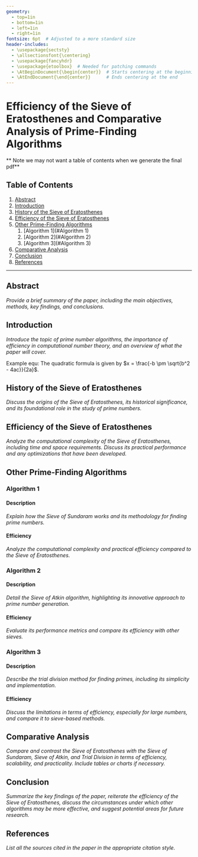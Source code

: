 ```yaml
---
geometry:
  - top=1in
  - bottom=1in
  - left=1in
  - right=1in
fontsize: 6pt  # Adjusted to a more standard size
header-includes:
  - \usepackage{sectsty}
  - \allsectionsfont{\centering}
  - \usepackage{fancyhdr}
  - \usepackage{etoolbox}  # Needed for patching commands
  - \AtBeginDocument{\begin{center}}  # Starts centering at the beginning
  - \AtEndDocument{\end{center}}      # Ends centering at the end
---
```



# Efficiency of the Sieve of Eratosthenes and Comparative Analysis of Prime-Finding Algorithms

** Note we may not want a table of contents when we generate the final pdf**

## Table of Contents
1. [Abstract](#abstract)
2. [Introduction](#introduction)
3. [History of the Sieve of Eratosthenes](#history-of-the-sieve-of-eratosthenes)
4. [Efficiency of the Sieve of Eratosthenes](#efficiency-of-the-sieve-of-eratosthenes)
5. [Other Prime-Finding Algorithms](#other-prime-finding-algorithms)
    1. [Algorithm 1](#Algorithm 1)
    2. [Algorithm 2](#Algorithm 2)
    3. [Algorithm 3](#Algorithm 3)
6. [Comparative Analysis](#comparative-analysis)
7. [Conclusion](#conclusion)
8. [References](#references)

---

## Abstract
*Provide a brief summary of the paper, including the main objectives, methods, key findings, and conclusions.* 

## Introduction
*Introduce the topic of prime number algorithms, the importance of efficiency in computational number theory, and an overview of what the paper will cover.*

Example equ: The quadratic formula is given by $x = \frac{-b \pm \sqrt{b^2 - 4ac}}{2a}$. 

## History of the Sieve of Eratosthenes
*Discuss the origins of the Sieve of Eratosthenes, its historical significance, and its foundational role in the study of prime numbers.*

## Efficiency of the Sieve of Eratosthenes
*Analyze the computational complexity of the Sieve of Eratosthenes, including time and space requirements. Discuss its practical performance and any optimizations that have been developed.*

## Other Prime-Finding Algorithms
### Algorithm 1
#### Description
*Explain how the Sieve of Sundaram works and its methodology for finding prime numbers.*
#### Efficiency
*Analyze the computational complexity and practical efficiency compared to the Sieve of Eratosthenes.*

### Algorithm 2
#### Description
*Detail the Sieve of Atkin algorithm, highlighting its innovative approach to prime number generation.*
#### Efficiency
*Evaluate its performance metrics and compare its efficiency with other sieves.*

### Algorithm 3
#### Description
*Describe the trial division method for finding primes, including its simplicity and implementation.*
#### Efficiency
*Discuss the limitations in terms of efficiency, especially for large numbers, and compare it to sieve-based methods.*

## Comparative Analysis
*Compare and contrast the Sieve of Eratosthenes with the Sieve of Sundaram, Sieve of Atkin, and Trial Division in terms of efficiency, scalability, and practicality. Include tables or charts if necessary.*

## Conclusion
*Summarize the key findings of the paper, reiterate the efficiency of the Sieve of Eratosthenes, discuss the circumstances under which other algorithms may be more effective, and suggest potential areas for future research.*

## References
*List all the sources cited in the paper in the appropriate citation style.*

